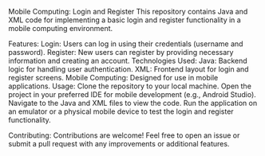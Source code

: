 Mobile Computing: Login and Register
This repository contains Java and XML code for implementing a basic login and register functionality in a mobile computing environment.

Features:
Login: Users can log in using their credentials (username and password).
Register: New users can register by providing necessary information and creating an account.
Technologies Used:
Java: Backend logic for handling user authentication.
XML: Frontend layout for login and register screens.
Mobile Computing: Designed for use in mobile applications.
Usage:
Clone the repository to your local machine.
Open the project in your preferred IDE for mobile development (e.g., Android Studio).
Navigate to the Java and XML files to view the code.
Run the application on an emulator or a physical mobile device to test the login and register functionality.

Contributing:
Contributions are welcome! Feel free to open an issue or submit a pull request with any improvements or additional features.
